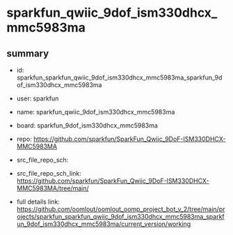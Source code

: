 # sparkfun_qwiic_9dof_ism330dhcx_mmc5983ma
 
## summary 
* id: sparkfun_sparkfun_qwiic_9dof_ism330dhcx_mmc5983ma_sparkfun_9dof_ism330dhcx_mmc5983ma
* user: sparkfun
* name: sparkfun_qwiic_9dof_ism330dhcx_mmc5983ma
* board: sparkfun_9dof_ism330dhcx_mmc5983ma
* repo: https://github.com/sparkfun/SparkFun_Qwiic_9DoF-ISM330DHCX-MMC5983MA



* src_file_repo_sch: 
* src_file_repo_sch_link: https://github.com/sparkfun/SparkFun_Qwiic_9DoF-ISM330DHCX-MMC5983MA/tree/main/
* full details link: https://github.com/oomlout/oomlout_oomp_project_bot_v_2/tree/main/projects/sparkfun_sparkfun_qwiic_9dof_ism330dhcx_mmc5983ma_sparkfun_9dof_ism330dhcx_mmc5983ma/current_version/working  







